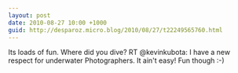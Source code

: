 ```yaml
---
layout: post
date: 2010-08-27 10:00 +1000
guid: http://desparoz.micro.blog/2010/08/27/t22249565760.html
---
```

Its loads of fun. Where did you dive? RT @kevinkubota: I have a new respect for underwater Photographers. It ain't easy! Fun though :-)
